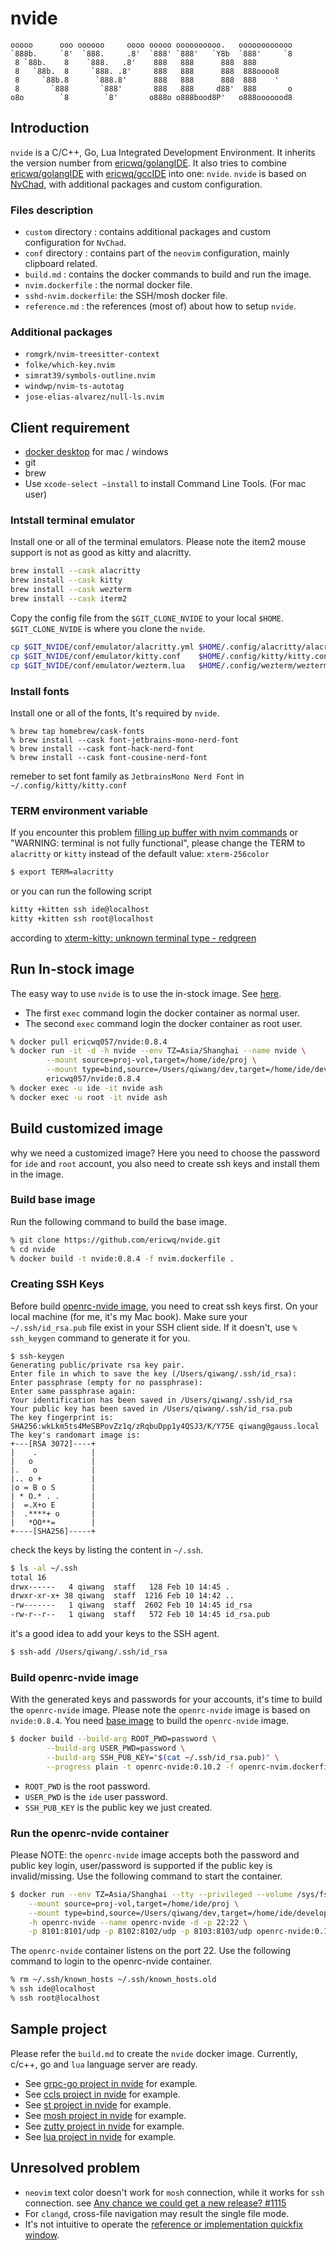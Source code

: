 # nvide

```text
ooooo      ooo oooooo     oooo ooooo oooooooooo.   oooooooooooo
`888b.     `8'  `888.     .8'  `888' `888'   `Y8b  `888'     `8
 8 `88b.    8    `888.   .8'    888   888      888  888
 8   `88b.  8     `888. .8'     888   888      888  888oooo8
 8     `88b.8      `888.8'      888   888      888  888    '
 8       `888       `888'       888   888     d88'  888       o
o8o        `8        `8'       o888o o888bood8P'   o888ooooood8
```

## Introduction

`nvide` is a C/C++, Go, Lua Integrated Development Environment. It inherits the version number from [ericwq/golangIDE](https://github.com/ericwq/golangIDE). It also tries to combine [ericwq/golangIDE](https://github.com/ericwq/golangIDE) with [ericwq/gccIDE](https://github.com/ericwq/gccIDE) into one: `nvide`. `nvide` is based on [NvChad](https://github.com/NvChad/NvChad), with additional packages and custom configuration.

### Files description

- `custom` directory : contains additional packages and custom configuration for `NvChad`.
- `conf` directory : contains part of the `neovim` configuration, mainly clipboard related.
- `build.md` : contains the docker commands to build and run the image.
- `nvim.dockerfile` : the normal docker file.
- `sshd-nvim.dockerfile`: the SSH/mosh docker file.
- `reference.md` : the references (most of) about how to setup `nvide`.

### Additional packages

- `romgrk/nvim-treesitter-context`
- `folke/which-key.nvim`
- `simrat39/symbols-outline.nvim`
- `windwp/nvim-ts-autotag`
- `jose-elias-alvarez/null-ls.nvim`

## Client requirement

- [docker desktop](https://www.docker.com/products/docker-desktop) for mac / windows
- git
- brew
- Use `xcode-select –install` to install Command Line Tools. (For mac user)

### Intstall terminal emulator

Install one or all of the terminal emulators. Please note the item2 mouse support is not as good as kitty and alacritty.

```sh
brew install --cask alacritty
brew install --cask kitty
brew install --cask wezterm
brew install --cask iterm2
```

Copy the config file from the `$GIT_CLONE_NVIDE` to your local `$HOME`. `$GIT_CLONE_NVIDE` is where you clone the `nvide`.

```sh
cp $GIT_NVIDE/conf/emulator/alacritty.yml $HOME/.config/alacritty/alacritty.yml
cp $GIT_NVIDE/conf/emulator/kitty.conf    $HOME/.config/kitty/kitty.conf
cp $GIT_NVIDE/conf/emulator/wezterm.lua	  $HOME/.config/wezterm/wezterm.lua

```

### Install fonts

Install one or all of the fonts, It's required by `nvide`.

```
% brew tap homebrew/cask-fonts
% brew install --cask font-jetbrains-mono-nerd-font
% brew install --cask font-hack-nerd-font
% brew install --cask font-cousine-nerd-font
```

remeber to set font family as `JetbrainsMono Nerd Font` in `~/.config/kitty/kitty.conf`

### TERM environment variable

If you encounter this problem [filling up buffer with nvim commands](https://github.com/NvChad/NvChad/issues/926) or "WARNING: terminal is not fully functional", please change the TERM to `alacritty` or `kitty` instead of the default value: `xterm-256color`

```sh
$ export TERM=alacritty
```
or you can run the following script
```sh
kitty +kitten ssh ide@localhost
kitty +kitten ssh root@localhost
```
according to [xterm-kitty: unknown terminal type - redgreen](https://redgreen.no/2020/05/10/kitty-unknown-terminal-type.html#:~:text=In%20order%20to%20copy%20over%20a%20terminfo%20file,on%20every%20session%20from%20kitty%20in%20the%20future.)

## Run In-stock image

The easy way to use `nvide` is to use the in-stock image. See [here](https://hub.docker.com/repository/docker/ericwq057/nvide).

- The first `exec` command login the docker container as normal user.
- The second `exec` command login the docker container as root user.

```sh
% docker pull ericwq057/nvide:0.8.4
% docker run -it -d -h nvide --env TZ=Asia/Shanghai --name nvide \
        --mount source=proj-vol,target=/home/ide/proj \
        --mount type=bind,source=/Users/qiwang/dev,target=/home/ide/develop \
        ericwq057/nvide:0.8.4
% docker exec -u ide -it nvide ash
% docker exec -u root -it nvide ash
```
## Build customized image

why we need a customized image? Here you need to choose the password for `ide` and `root` account, you also need to create ssh keys and install them in the image.

### Build base image

Run the following command to build the base image.

```sh
% git clone https://github.com/ericwq/nvide.git
% cd nvide
% docker build -t nvide:0.8.4 -f nvim.dockerfile .
```

### Creating SSH Keys

Before build [openrc-nvide image](#build-openrc-nvide-image), you need to creat ssh keys first. On your local machine (for me, it's my Mac book). Make sure your `~/.ssh/id_rsa.pub` file exist in your SSH client side. If it doesn't, use `% ssh_keygen` command to generate it for you.

```shell
$ ssh-keygen
Generating public/private rsa key pair.
Enter file in which to save the key (/Users/qiwang/.ssh/id_rsa):
Enter passphrase (empty for no passphrase):
Enter same passphrase again:
Your identification has been saved in /Users/qiwang/.ssh/id_rsa
Your public key has been saved in /Users/qiwang/.ssh/id_rsa.pub
The key fingerprint is:
SHA256:wkLkm5ts4MeSBPovZz1q/zRqbuDpp1y4QSJ3/K/Y75E qiwang@gauss.local
The key's randomart image is:
+---[RSA 3072]----+
|    .            |
|   o             |
|.   o            |
|.. o +           |
|o = B o S        |
| * O.* . .       |
|  =.X+o E        |
|  .****+ o       |
|   *OO**=        |
+----[SHA256]-----+
```

check the keys by listing the content in `~/.ssh`.
```sh
$ ls -al ~/.ssh
total 16
drwx------   4 qiwang  staff   128 Feb 10 14:45 .
drwxr-xr-x+ 38 qiwang  staff  1216 Feb 10 14:42 ..
-rw-------   1 qiwang  staff  2602 Feb 10 14:45 id_rsa
-rw-r--r--   1 qiwang  staff   572 Feb 10 14:45 id_rsa.pub
```

it's a good idea to add your keys to the SSH agent.
```sh
$ ssh-add /Users/qiwang/.ssh/id_rsa
```

### Build openrc-nvide image

With the generated keys and passwords for your accounts, it's time to build the `openrc-nvide` image. Please note the `openrc-nvide` image is based on `nvide:0.8.4`. You need [base image](#build-base-image) to build the `openrc-nvide` image.

```sh
$ docker build --build-arg ROOT_PWD=password \
        --build-arg USER_PWD=password \
        --build-arg SSH_PUB_KEY="$(cat ~/.ssh/id_rsa.pub)" \
        --progress plain -t openrc-nvide:0.10.2 -f openrc-nvim.dockerfile .
```

- `ROOT_PWD` is the root password.
- `USER_PWD` is the `ide` user password.
- `SSH_PUB_KEY` is the public key we just created.


### Run the openrc-nvide container

Please NOTE: the `openrc-nvide` image accepts both the password and public key login, user/password is supported if the public key is invalid/missing. Use the following command to start the container.

```sh
$ docker run --env TZ=Asia/Shanghai --tty --privileged --volume /sys/fs/cgroup:/sys/fs/cgroup:rw \
    --mount source=proj-vol,target=/home/ide/proj \
    --mount type=bind,source=/Users/qiwang/dev,target=/home/ide/develop \
    -h openrc-nvide --name openrc-nvide -d -p 22:22 \
    -p 8101:8101/udp -p 8102:8102/udp -p 8103:8103/udp openrc-nvide:0.10.2
```

The `openrc-nvide` container listens on the port 22. Use the following command to login to the openrc-nvide container.

```sh
% rm ~/.ssh/known_hosts ~/.ssh/known_hosts.old
% ssh ide@localhost
% ssh root@localhost
```

<!-- Or you can login to the SSH/mosh container. -->
<!---->
<!-- ```sh -->
<!-- $ mosh ide@localhost -->
<!-- $ mosh root@localhost -->
<!-- ``` -->

## Sample project

Please refer the `build.md` to create the `nvide` docker image. Currently, c/c++, go and `lua` language server are ready.

- See [grpc-go project in nvide](reference.md#grpc-go-project-in-nvide) for example.
- See [ccls project in nvide](reference.md#ccls-project-in-nvide) for example.
- See [st project in nvide](https://github.com/ericwq/examples/blob/main/tty/ref.md#st) for example.
- See [mosh project in nvide](https://github.com/ericwq/examples/blob/main/tty/ref.md#mosh) for example.
- See [zutty project in nvide](https://github.com/ericwq/examples/blob/main/tty/ref.md#zutty) for example.
- See [lua project in nvide](reference.md#lua-project-in-nvide) for example.

## Unresolved problem

- `neovim` text color doesn't work for `mosh` connection, while it works for `ssh` connection. see [Any chance we could get a new release? #1115](https://github.com/mobile-shell/mosh/issues/1115)
- For `clangd`, cross-file navigation may result the single file mode.
- It's not intuitive to operate the [reference or implementation quickfix window](reference.md#reference-or-implementation-quickfix-window).

